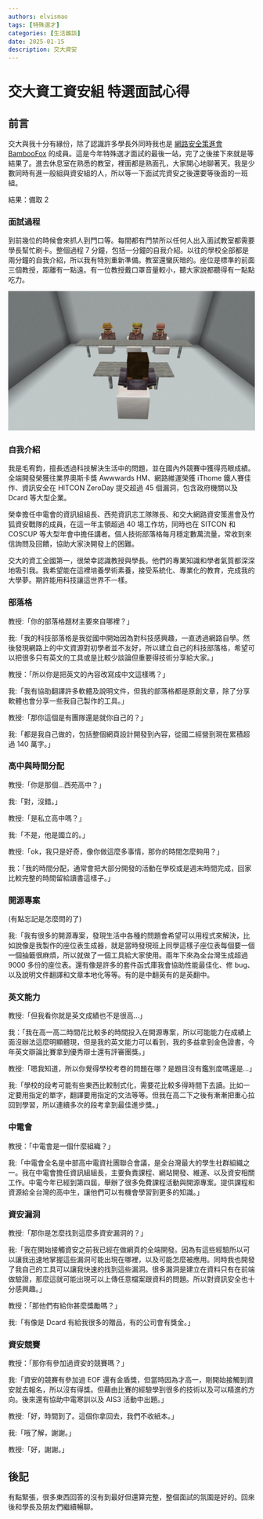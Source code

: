 ```yaml
---
authors: elvismao
tags: [特殊選才]
categories: [生活雜談]
date: 2025-01-15
description: 交大資安
---
```


# 交大資工資安組 特選面試心得

## 前言

交大與我十分有緣份，除了認識許多學長外同時我也是 [網路安全策進會 BambooFox](https://bamboofox.org/) 的成員。這是今年特殊選才面試的最後一站，完了之後接下來就是等結果了。進去休息室在熟悉的教室，裡面都是熟面孔，大家開心地聊著天。我是少數同時有進一般組與資安組的人，所以等一下面試完資安之後還要等後面的一班組。

結果：備取 2

### 面試過程

到前幾位的時候會來抓人到門口等。每間都有門禁所以任何人出入面試教室都需要學長幫忙刷卡。整個過程 7 分鐘，包括一分鐘的自我介紹。以往的學校全部都是兩分鐘的自我介紹，所以我有特別重新準備。教室還蠻灰暗的。座位是標準的前面三個教授，距離有一點遠。有一位教授戴口罩音量較小，聽大家說都聽得有一點點吃力。

![面試教室示意圖](../srecruit-fcu/room.webp)

### 自我介紹

我是毛宥鈞，擅長透過科技解決生活中的問題，並在國內外競賽中獲得亮眼成績。全端開發榮獲往業界奧斯卡獎 Awwwards HM、網路維運榮獲 iThome 鐵人賽佳作、資訊安全在 HITCON ZeroDay 提交超過 45 個漏洞，包含政府機關以及 Dcard 等大型企業。

榮幸擔任中電會的資訊組組長、西苑資訊志工隊隊長、和交大網路資安策進會及竹狐資安戰隊的成員，在這一年主領超過 40 場工作坊，同時也在 SITCON 和 COSCUP 等大型年會中擔任講者。個人技術部落格每月穩定數萬流量，常收到來信詢問及回饋，協助大家決開發上的困難。

交大的資工全國第一，很榮幸認識教授與學長。他們的專業知識和學者氣質都深深地吸引我。我希望能在這裡培養學術素養，接受系統化、專業化的教育，完成我的大學夢。期許能用科技讓這世界不一樣。

### 部落格

教授:「你的部落格題材主要來自哪裡？」

我:「我的科技部落格是我從國中開始因為對科技感興趣，一直透過網路自學。然後發現網路上的中文資源對初學者並不友好，所以建立自己的科技部落格，希望可以把很多只有英文的工具或是比較少談論但重要得技術分享給大家。」

教授：「所以你是把英文的內容改寫成中文這樣嗎？」

我:「我有協助翻譯許多軟體及說明文件，但我的部落格都是原創文章，除了分享軟體也會分享一些我自己製作的工具。」

教授:「那你這個是有團隊還是就你自己的？」

我:「都是我自己做的，包括整個網頁設計開發到內容，從國二經營到現在累積超過 140 萬字。」

### 高中與時間分配

教授:「你是那個...西苑高中？」

我:「對，沒錯。」

教授:「是私立高中嗎？」

我:「不是，他是國立的。」

教授:「ok，我只是好奇，像你做這麼多事情，那你的時間怎麼夠用？」

我：「我的時間分配，通常會把大部分開發的活動在學校或是週末時間完成，回家比較完整的時間留給讀書這樣子。」

### 開源專案

(有點忘記是怎麼問的了)

我:「我有很多的開源專案，發現生活中各種的問題會希望可以用程式來解決，比如說像是我製作的座位表生成器，就是當時發現班上同學這樣子座位表每個要一個一個抽籤很麻煩，所以就做了一個工具給大家使用。兩年下來為全台灣生成超過 9000 多份的座位表。還有像是許多的套件函式庫我會協助性能最佳化、修 bug、以及說明文件翻譯和文章本地化等等。有的是中翻英有的是英翻中。

### 英文能力

教授:「但我看你就是英文成績也不是很高...」

我：「我在高一高二時間花比較多的時間投入在開源專案，所以可能能力在成績上面沒辦法這麼明顯體現，但是我的英文能力可以看到，我的多益拿到金色證書，今年英文辯論比賽拿到優秀辯士還有評審團獎。」

教授:「嗯我知道，所以你覺得學校考卷的問題在哪？是題目沒有鑑別度嗎還是...」

我:「學校的段考可能有些東西比較制式化，需要花比較多得時間下去讀。比如一定要用指定的單字，翻譯要用指定的文法等等。但我在高二下之後有漸漸把重心拉回到學習，所以連續多次的段考拿到最佳進步獎。」

### 中電會

教授：「中電會是一個什麼組織？」

我:「中電會全名是中部高中電資社團聯合會議，是全台灣最大的學生社群組織之一。我在中電會擔任資訊組組長，主要負責課程、網站開發、維運、以及資安相關工作。中電今年已經到第四屆，舉辦了很多免費課程活動與開源專案。提供課程和資源給全台灣的高中生，讓他們可以有機會學習到更多的知識。」

### 資安漏洞

教授:「那你是怎麼找到這麼多資安漏洞的？」

我:「我在開始接觸資安之前我已經在做網頁的全端開發。因為有這些經驗所以可以讓我迅速地掌握這些漏洞可能出現在哪裡，以及可能怎麼被應用。同時我也開發了我自己的工具可以讓我快速的找到這些漏洞。很多漏洞是建立在資料只有在前端做驗證，那麼這就可能出現可以上傳任意檔案跟資料的問題。所以對資訊安全也十分感興趣。」

教授：「那他們有給你甚麼獎勵嗎？」

我:「有像是 Dcard 有給我很多的贈品，有的公司會有獎金。」

### 資安競賽

教授：「那你有參加過資安的競賽嗎？」

我:「資安的競賽有參加過 EOF 還有金盾獎，但當時因為才高一，剛開始接觸到資安就去報名，所以沒有得獎。但藉由比賽的經驗學到很多的技術以及可以精進的方向。後來還有協助中電寒訓以及 AIS3 活動中出題。」

教授:「好，時間到了。這個你拿回去，我們不收紙本。」

我:「哦了解，謝謝。」

教授:「好，謝謝。」

## 後記

有點緊張，很多東西回答的沒有到最好但還算完整，整個面試的氛圍是好的。回來後和學長及朋友們繼續暢聊。
